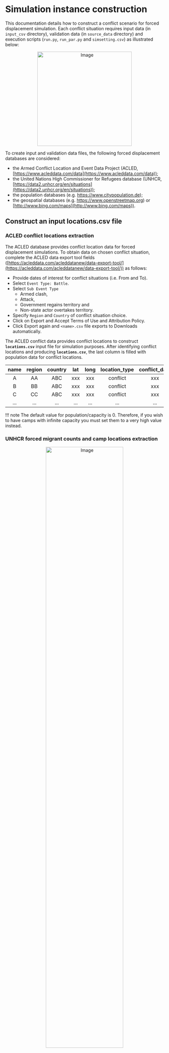 # **Simulation instance construction**

This documentation details how to construct a conflict scenario for forced displacement simulation. Each conflict situation requires input data (in `input_csv` directory), validation data (in `source_data` directory) and execution scripts (`run.py`, `run_par.py` and `simsetting.csv`) as illustrated below:

<p align="center">
    <img src="../images/config_template.png" alt="Image" width="300" height="300" />
</p>


To create input and validation data files, the following forced displacement databases are considered:



* the Armed Conflict Location and Event Data Project (ACLED, [https://www.acleddata.com/data](https://www.acleddata.com/data));
* the United Nations High Commissioner for Refugees database (UNHCR, [https://data2.unhcr.org/en/situations](https://data2.unhcr.org/en/situations));
* the population databases (e.g. <https://www.citypopulation.de>);
* the geospatial databases (e.g. <https://www.openstreetmap.org>)  or [http://www.bing.com/maps](http://www.bing.com/maps)).

## **Construct an input locations.csv file**

### **ACLED conflict locations extraction**

The ACLED database provides conflict location data for forced displacement simulations. To obtain data on chosen conflict situation, complete the ACLED data export tool fields ([https://acleddata.com/acleddatanew/data-export-tool/](https://acleddata.com/acleddatanew/data-export-tool/)) as follows:


* Provide dates of interest for conflict situations (i.e. From and To).
* Select `Event Type: Battle`.
* Select `Sub Event Type`
	* Armed clash,
	* Attack,
	* Government regains territory and
	* Non-state actor overtakes territory.
* Specify `Region` and `Country` of conflict situation choice.
* Click on Export and Accept Terms of Use and Attribution Policy.
* Click Export again and `<name>.csv` file exports to Downloads automatically.


The ACLED conflict data provides conflict locations to construct **`locations.csv`** input file for simulation purposes. After identifying conflict locations and producing **`locations.csv`**, the last column is filled with population data for conflict locations.


| **name** | **region** | **country** | **lat** | **long** | **location_type** | **conflict_date** | **population/capacity** |
|:----:|:------:|:-------:|:---:|:----:|:-------------:|:-------------:|:-------------------:|
|   A  |   AA   |   ABC   | xxx |  xxx |    conflict   |      xxx      |         xxx         |
|   B  |   BB   |   ABC   | xxx |  xxx |    conflict   |      xxx      |         xxx         |
|   C  |   CC   |   ABC   | xxx |  xxx |    conflict   |      xxx      |         xxx         |
| ...  |  ...   |   ...   | ... |  ... |       ...     |      ...      |         ...         |



!!! note
	The default value for population/capacity is 0. Therefore, if you wish to have camps with infinite capacity you must set them to a very high value instead.


### **UNHCR forced migrant counts and camp locations extraction**

<p align="center">
    <img src="../images/unhcr_screenshot.png" alt="Image" width="70%" />
</p>


The UNHCR situations provide an overview of active situations worldwide that are facing forced displacement distress. To construct a new conflict situation:

* Select an active (conflict) situation of interest from an interactive map and click to access data and documentation relevant to a chosen conflict situation from [https://data2.unhcr.org/en/situations](https://data2.unhcr.org/en/situations).

* Select a simulation period for conflict situation from `Refugees and asylum-seekers from 'chosen situation name' - Total timeline`, which also presents forced displacement counts for a chosen period.

* Obtain total counts of forcibly displaced people by clicking JSON button of `Refugees and asylum-seekers from 'chosen situation name' - Total section`.

* Identify camps for each neighbouring country through `Breakdown by Country` section of the conflict situation.

* Collect and save data for each camp (e.g. `<country_name-camp_name>.csv`).

!!! note
        The UNHCR Data Portal tends to have a different interface for different conflict situations. Therefore, data on the location level may need to be retrieved differently for some situations, or may be unavailable altogether.

Input camp names (i.e. destination locations) and their capacity into **`locations.csv`** file. Camp capacity is the highest number of forced migrants for each camp and is obtained from individual camp CSV files that are set in **`locations.csv`**. For instance, `CampZ.csv` has the highest number of forcibly displaced people (18129) on 2015-09-30, which is the camp capacity for CampZ.


|     ...      |   ...   |
|:------------:|:-------:|
|  2015-03-31  |  11470  |
|  2015-06-02  |  12405  |
|  2015-07-24  |  12405  |
|  2015-08-31  |  11359  |
|  2015-09-30  |  18129  |
|     ...      |   ...   |


### **Population data extraction**

Currently, the population figures for each location will need to be collected and written to the *population/capacity* column from <www.citypopulation.de>. After the population data has been collected for each location, input these population numbers in `locations.csv`, which can be then used for simulation execution.


## **Construct location graph CSV files**

The `locations.csv` file contain information about all the locations in the location graph. Flee 3.0 supports four location types:

* `conflict`: places where conflicts are taking place during the conflict. This type is not needed if you are loading in a `conflicts.csv` file or if you are using Flee for disaster displacement.
* `town`: places that are neither conflict zones nor camps. **NOTE: if you use a conflicts.csv input file, then town type locations can change into conflict type locations at runtime**.
* `camp`: places where asylum seekers / unrecognized refugees are received and looked after.
* `idpcamp`: places where internally displaced persons are received and looked after. **NOTE: this type is supported as of Flee 3.0**
* `marker`: these places are entirely ignored in decision-making, but are represented for output/viz purposes. Useful for embedding crossroads, where people are extremely unlikely to pause.


Identified conflict zones and camps provide origin and destination locations. We connect these locations to represent how forcibly displaced people flee. We use [https://www.openstreetmap.org](https://www.openstreetmap.org) or [http://www.bing.com/maps](http://www.bing.com/maps) (or other mapping services) to connect conflict zones and camps, and add additional locations (if required) as a location type **town** to **`locations.csv`** as illustrated below:


| **name** | **region** | **country** | **lat** | **long** | **location_type** | **conflict_date** | **population/capacity** | **custom_attributes...**|
|:----:|:------:|:-------:|:---:|:----:|:-------------:|:-------------:|:-------------------:|:------------:|
|   A  |   AA   |   ABC   | xxx |  xxx |    conflict   |      xxx      |         xxx         |      xxx     |
|   B  |   BB   |   ABC   | xxx |  xxx |    conflict   |      xxx      |         xxx         |      xxx     |
|   C  |   CC   |   ABC   | xxx |  xxx |    conflict   |      xxx      |         xxx         |      xxx     |
|   Z  |   ZZ   |   ZZZ   | xxx |  xxx |      camp     |               |         xxx         |      xxx     |
|   N  |   NN   |   ABC   | xxx |  xxx |      town     |               |                     |      xxx     |
| ...  |  ...   |   ...   | ... |  ... |       ...     |      ...      |         ...         |      xxx     |

Here, **custom_attributes** can be a list of optional location-specific (static) attributes that you can assign manually. For instance, you could assign an attribute named gdp to each location to indicate the average GPD in each place. You can define as many custom attributes as you like. (new as of Flee 3.0)

Record distances between locations in **`routes.csv`** file for simulation using the following format:

| **name1** | **name2** | **distance[km]** | **forced_redirection** | **custom_attributes...**|
|:----:|:------:|:-------:|:---:|:------------:|
| A    |   B    |   x1    |     |      xxx     |
| B    |   C    |   x2    |     |      xxx     |
| A    |   C    |   x3    |     |      xxx     |
| B    |   N    |   x4    |     |      xxx     |
| C    |   N    |   x3    |     |      xxx     |
| N    |   Z    |   x5    |     |      xxx     |
| ...  |  ...   |   ...   | ... |      xxx     |

**forced_redirection** refers to redirection from source location (can be town or camp) to destination location (mainly camp) and source location indicated as forwarding_hub. The value of `0` indicates no redirection, `1` indicates redirection (from name2) to name1 and 2 corresponds to redirection (from name1) to name2.

**custom_attributes** work in the same way here as for `locations.csv`, providing users with the ability to add custom link attributes and set different values for individual links. Some attributes automatically trigger behaviors in Flee 3.0, including:

* `max\_move\_speed`: when explicitly defined, this will override the MaxMoveSpeed set in `simsetting.yml` for individual links. Note that it is only possible to override this for all links or for none of the links at the moment.
* `conflict\_intensity`: when explicitly defined for a location of type conflict, this will override the default value (1.0) to a custom-defined intensity level.

!!! note 
	Group-specific instrucitons for locations.csv. For those working with our group, here are some more specific instructions:
	1. Populations for the largest cities tend to be listed on citypopulation.de, then include additional cities/towns in the regions you are interested in. Alternatively, the web tables on citypopulation.de can be converted to csv by downloading the webpage.
	2. Q: Have you studied how location selection affects the accuracy of your models? For example, does including many smaller settlements/towns improve the model or does this level of granular detail make little difference, as it is other parameters such as the total distance/time travelled in a day the agents are allowed to make that mainly affect the results?
	3. Q: If citypopulation.de does not contain the city, or does not have recent data. look for other websites that already list location name/latitude/longitude/populations e.g. simple maps.
	4. Find Latitudes and longitudes by identifying the places on OpenStreetMap. We tend to use OpenStreetMap because of its openness, but have used Bing and Google maps in the past.

## **Define location and border closures in closures.csv file**

We identify location or border closure events and document them in **closures.csv** file:

| **closure_type** | **name1** | **name2** | **closure_start = 0** | **closure_end = -1** |
|:----:|:------:|:-------:|:---:|:---:|
| location | A  | B |  xxx | xxx |
| country | ABC  | ZZZ |  xxx | xxx |
| ...  | ... | ... | ... | ... |

**closure_type** has 2 possible values:

* **location** corresponding to camp or town closure and
* **country** referring to border closure.
* **camp** refers to camp closuresi for camp `name1` (these are converted to normal towns when closed).
* **idpcamp** can be used in the same way as camp, but for IDP camps.
* **remove_forced_redirection** can be used to remove any forced redirection mechanism on a particular one-way link from `name1` to `name2`.
* **closure_start** and **closure_end** are given as integers, counting the number of days after the simulation start. The value of `0` indicates the start, while `-1` indicates the end of the simulation.


## **Define a conflict period for a conflict situation**

We define the simulation period of a conflict situation using **sim_period.csv** file, which has the following format:

| **StartDate** | **YYYY-MM-DD** |
|:----:|:------:|
| Length | simulation_period  |


## **Record conflict locations in conflicts.csv file**

We create a **conflicts.csv** file to record conflict locations indicating the start of conflicts in the simulation execution (represented as `1` or `1.0`). It is possible to use custom conflict intensities by defining values between `0.0` and `1.0` in the file:

| **#Day** | **name** | **A** | **B** | **C** | **Z** |
|:--:|:--:|:--:|:--:|:--:|:--:|
| 0 | 0 | 1 | 0 | 0 | 0 |
| 1 | 0 | 1 | 0 | 0 | 0 |
| 2 | 0 | 1 | 1 | 0 | 0 |
| 3 | 0 | 1 | 1 | 0 | 0 |
| 4 | 0 | 1 | 1 | 1 | 0 |
| 5 | 0 | 1 | 1 | 1 | 0 |
| ... | ... | ... | ... | ... | ... |

## **Construct a network map for a conflict situation**

Construct an agent-based network map from locations.csv and routes.csv using [https://carto.com](https://carto.com).


![](images/network.png)


## **Construct validation data**

There are three CSV file formats required for validation of simulation outputs. CSV file containing total forced migrant counts **refugees.csv** comprises total counts of forcibly displaced people from `Refugees and asylum-seekers from 'chosen situation name' - Total` JSON file and has the format as demonstrated:

| ... | ... |
|:---:|:---:|
| YYYY-MM-DD | xxx |
| YYYY-MM-DD | xxx |
| ... | ... |

We obtain data for each camp using the format and label them as **country_name-camp_name.csv**:

| ... | ... |
|:---:|:---:|
| YYYY-MM-DD | xxx |
| YYYY-MM-DD | xxx |
| ... | ... |

**data_layout.csv** contains camp names for each camp/destination location:

| total | refugees.csv |
|:---:|:---:|
| camp_name1 | country_name-camp_name1.csv |
| camp_name2 | country_name-camp_name2.csv |
| ... | ... |



## **Construct input demographics profiles**

As of Flee 3.0, it is possible to define demographic attributes to newly spawned agents. Examples could include age, gender, ethnicity, religion or main language. You can define these attributes by placing files in the input\_csv subdirectory. For a given example attribute AAAyou can define the weighted probability profile as follows:

1. Create a file named `demographics_aaa.csv`

2. Within the file, use the following format to define the default values for all locations, and an override for example locations `loc1` and `loc2`:

| aaa | Default | loc1 | loc2 |
|:---:|:---:|:---:|:---:|
| V1 | 90 | 25 | 0 |
| V2 | 10 | 25 | 1000 |
| ... | ... | ... | ... |

In this example, agents spawned in loc1 are 50% likely to have the value V1 for attribute AAA, and 50% likely to have the value V2. All agents spawned in loc2 will have the value V2, while agents spawned in all other locations are 90% likely to have V1, and 10% likely to have V2.

